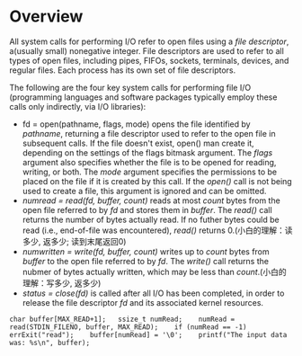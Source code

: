 Overview
========

All system calls for performing I/O refer to open files using a _file
descriptor_, a(usually small) nonegative integer. File descriptors are
used to refer to all types of open files, including pipes, FIFOs,
sockets, terminals, devices, and regular files. Each process has its
own set of file descriptors.

The following are the four key system calls for performing file I/O
(programming languages and software packages typically employ these
calls only indirectly, via I/O libraries):

* fd = open(pathname, flags, mode) opens the file identified by
  _pathname_, returning a file descriptor used to refer to the open
  file in subsequent calls. If the file doesn't exist, open() man
  create it, depending on the settings of the flags bitmask
  argument. The _flags_ argument also specifies whether the file is to
  be opened for reading, writing, or both. The _mode_ argument
  specifies the permissions to be placed on the file if it is created
  by this call. If the _open()_ call is not being used to create a
  file, this argument is ignored and can be omitted.  
* _numread = read(fd, buffer, count)_ reads at most _count_ bytes from
  the open file referred to by _fd_ and stores them in _buffer_. The
  _read()_ call returns the number of bytes actually read. If no
  futher bytes could be read (i.e., end-of-file was encountered),
  _read()_ returns 0.(小白的理解：读多少, 返多少; 读到末尾返回0)
* _numwritten = write(fd, buffer, count)_ writes up to _count_ bytes
  from _buffer_ to the open file referred to by _fd_. The _write()_
  call returns the nubmer of bytes actually written, which may be less
  than _count_.(小白的理解：写多少, 返多少)
* _status = close(fd)_ is called after all I/O has been completed, in
  order to release the file descriptor _fd_ and its associated kernel
  resources.

`
char buffer[MAX_READ+1];  
ssize_t numRead;   
numRead = read(STDIN_FILENO, buffer, MAX_READ);   
if (numRead == -1)   
   errExit("read");   
buffer[numRead] = '\0';   
printf("The input data was: %s\n", buffer);
` 
